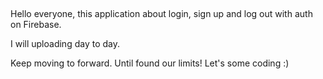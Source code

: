 ##

Hello everyone, this application about login, sign up and log out with auth on Firebase.

I will uploading day to day.

Keep moving to forward. Until found our limits! Let's some coding :)
